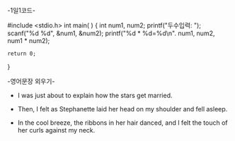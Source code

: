    -1일1코드-

#include <stdio.h>
int main( )
{
    int num1, num2;
    printf("두수입력: ");
    scanf("%d %d", &num1, &num2);
    printf("%d * %d=%d\n". num1, num2, num1 * num2);

    return 0;
}




   -영어문장 외우기-<The Stars>

* I was just about to explain how the stars get married.

* Then, I felt as Stephanette laid her head on my shoulder and fell asleep.

* In the cool breeze, the ribbons in her hair danced, and I felt the touch 
  of her curls against my neck.